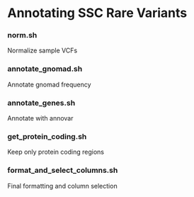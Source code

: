 # Annotating SSC Rare Variants

### norm.sh

Normalize sample VCFs

### annotate_gnomad.sh

Annotate gnomad frequency

### annotate_genes.sh

Annotate with annovar

### get_protein_coding.sh

Keep only protein coding regions

### format_and_select_columns.sh

Final formatting and column selection


